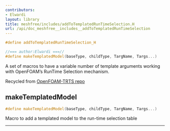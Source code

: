 ```yaml
---
contributors:
- Elwardi
layout: library
title: meshfree/includes/addToTemplatedRunTimeSelection.H
url: /api/doc_meshfree__includes__addToTemplatedRunTimeSelection
---
```




``` cpp
#define addToTemplatedRunTimeSelection_H

//=== author:Elwardi ===//
#define makeTemplatedModel(baseType, childType, TargName, Targs...)
```

A set of macros to have a variable number of template arguments working with OpenFOAM’s RunTime Selection mechanism.

Recycled from [OpenFOAM-TRTS repo](https://github.com/FoamScience/OpenFOAM-Templated-RunTime-Selection)

<a style="visibility: hidden;" id="standardese-maketemplatedmodel" href="#standardese-maketemplatedmodel"></a>
## makeTemplatedModel

``` cpp
#define makeTemplatedModel(baseType, childType, TargName, Targs...)
```

Macro to add a templated model to the run-time selection table

-----